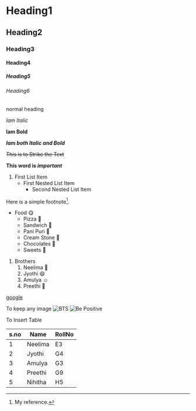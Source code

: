 # Heading1
## Heading2
### Heading3
#### Heading4
##### Heading5
###### Heading6
normal heading 

*Iam Italic*

 **Iam Bold**
 
***Iam both Italic and Bold***

~~This is to Strike the Text~~

**This word is _important_**
1. First List Item
   - First Nested List Item
     - Second Nested List Item

Here is a simple footnote[^1].
[^1]: My reference.

* Food :yum:
  * Pizza :pizza:
  * Sandwich :sandwich:
  * Pani Puri :shallow_pan_of_food:
  * Cream Stone :ice_cream:
  * Chocolates :chocolate_bar:
  * Sweets :fish_cake:
 
 1. Brothers
    1. Neelima :thinking:
    2. Jyothi :smile:
    3. Amulya :relaxed:
    4. Preethi :slightly_smiling_face:

[google](https://www.google.com/)

To keep any image
![BTS](https://i.cdn.newsbytesapp.com/images/l204_17231606918734.jpg)
![Be Positive](https://hips.hearstapps.com/clv.h-cdn.co/assets/17/48/ellen-degeneres.jpg)

To Insert Table

s.no|Name|RollNo
-----|----|----
1|Neelima|E3
2|Jyothi|G4
3|Amulya|G3
4|Preethi|G9
5|Nihitha|H5
